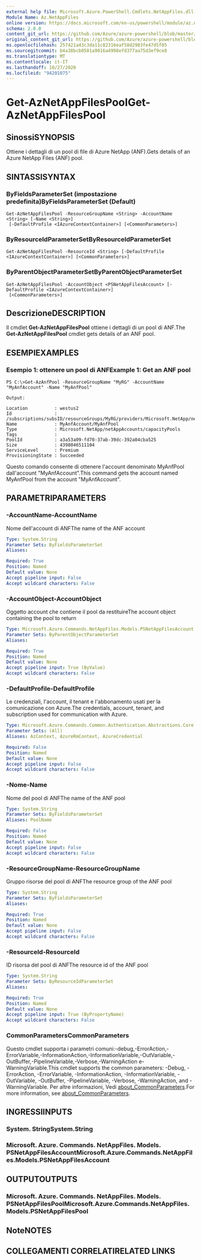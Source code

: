 ```yaml
---
external help file: Microsoft.Azure.PowerShell.Cmdlets.NetAppFiles.dll-Help.xml
Module Name: Az.NetAppFiles
online version: https://docs.microsoft.com/en-us/powershell/module/az.netappfiles/get-aznetappfilespool
schema: 2.0.0
content_git_url: https://github.com/Azure/azure-powershell/blob/master/src/NetAppFiles/NetAppFiles/help/Get-AzNetAppFilesPool.md
original_content_git_url: https://github.com/Azure/azure-powershell/blob/master/src/NetAppFiles/NetAppFiles/help/Get-AzNetAppFilesPool.md
ms.openlocfilehash: 257421a43c3da11c82316eaf58d2983fe47d5f05
ms.sourcegitcommit: b4a38bcb0501a9016a4998efd377aa75d3ef9ce8
ms.translationtype: MT
ms.contentlocale: it-IT
ms.lasthandoff: 10/27/2020
ms.locfileid: "94201075"
---
```

# <span data-ttu-id="4641e-101">Get-AzNetAppFilesPool</span><span class="sxs-lookup"><span data-stu-id="4641e-101">Get-AzNetAppFilesPool</span></span>

## <span data-ttu-id="4641e-102">Sinossi</span><span class="sxs-lookup"><span data-stu-id="4641e-102">SYNOPSIS</span></span>
<span data-ttu-id="4641e-103">Ottiene i dettagli di un pool di file di Azure NetApp (ANF).</span><span class="sxs-lookup"><span data-stu-id="4641e-103">Gets details of an Azure NetApp Files (ANF) pool.</span></span>

## <span data-ttu-id="4641e-104">SINTASSI</span><span class="sxs-lookup"><span data-stu-id="4641e-104">SYNTAX</span></span>

### <span data-ttu-id="4641e-105">ByFieldsParameterSet (impostazione predefinita)</span><span class="sxs-lookup"><span data-stu-id="4641e-105">ByFieldsParameterSet (Default)</span></span>
```
Get-AzNetAppFilesPool -ResourceGroupName <String> -AccountName <String> [-Name <String>]
 [-DefaultProfile <IAzureContextContainer>] [<CommonParameters>]
```

### <span data-ttu-id="4641e-106">ByResourceIdParameterSet</span><span class="sxs-lookup"><span data-stu-id="4641e-106">ByResourceIdParameterSet</span></span>
```
Get-AzNetAppFilesPool -ResourceId <String> [-DefaultProfile <IAzureContextContainer>] [<CommonParameters>]
```

### <span data-ttu-id="4641e-107">ByParentObjectParameterSet</span><span class="sxs-lookup"><span data-stu-id="4641e-107">ByParentObjectParameterSet</span></span>
```
Get-AzNetAppFilesPool -AccountObject <PSNetAppFilesAccount> [-DefaultProfile <IAzureContextContainer>]
 [<CommonParameters>]
```

## <span data-ttu-id="4641e-108">Descrizione</span><span class="sxs-lookup"><span data-stu-id="4641e-108">DESCRIPTION</span></span>
<span data-ttu-id="4641e-109">Il cmdlet **Get-AzNetAppFilesPool** ottiene i dettagli di un pool di ANF.</span><span class="sxs-lookup"><span data-stu-id="4641e-109">The **Get-AzNetAppFilesPool** cmdlet gets details of an ANF pool.</span></span>

## <span data-ttu-id="4641e-110">ESEMPI</span><span class="sxs-lookup"><span data-stu-id="4641e-110">EXAMPLES</span></span>

### <span data-ttu-id="4641e-111">Esempio 1: ottenere un pool di ANF</span><span class="sxs-lookup"><span data-stu-id="4641e-111">Example 1: Get an ANF pool</span></span>
```
PS C:\>Get-AzAnfPool -ResourceGroupName "MyRG" -AccountName "MyAnfAccount" -Name "MyAnfPool"

Output:

Location          : westus2
Id                : /subscriptions/subsID/resourceGroups/MyRG/providers/Microsoft.NetApp/netAppAccounts/MyAnfAccount/capacityPools/MyAnfPool
Name              : MyAnfAccount/MyAnfPool
Type              : Microsoft.NetApp/netAppAccounts/capacityPools
Tags              :
PoolId            : a3a53a09-fd70-37ab-39dc-392a04cba525
Size              : 4398046511104
ServiceLevel      : Premium
ProvisioningState : Succeeded
```

<span data-ttu-id="4641e-112">Questo comando consente di ottenere l'account denominato MyAnfPool dall'account "MyAnfAccount".</span><span class="sxs-lookup"><span data-stu-id="4641e-112">This command gets the account named MyAnfPool from the account "MyAnfAccount".</span></span>

## <span data-ttu-id="4641e-113">PARAMETRI</span><span class="sxs-lookup"><span data-stu-id="4641e-113">PARAMETERS</span></span>

### <span data-ttu-id="4641e-114">-AccountName</span><span class="sxs-lookup"><span data-stu-id="4641e-114">-AccountName</span></span>
<span data-ttu-id="4641e-115">Nome dell'account di ANF</span><span class="sxs-lookup"><span data-stu-id="4641e-115">The name of the ANF account</span></span>

```yaml
Type: System.String
Parameter Sets: ByFieldsParameterSet
Aliases:

Required: True
Position: Named
Default value: None
Accept pipeline input: False
Accept wildcard characters: False
```

### <span data-ttu-id="4641e-116">-AccountObject</span><span class="sxs-lookup"><span data-stu-id="4641e-116">-AccountObject</span></span>
<span data-ttu-id="4641e-117">Oggetto account che contiene il pool da restituire</span><span class="sxs-lookup"><span data-stu-id="4641e-117">The account object containing the pool to return</span></span>

```yaml
Type: Microsoft.Azure.Commands.NetAppFiles.Models.PSNetAppFilesAccount
Parameter Sets: ByParentObjectParameterSet
Aliases:

Required: True
Position: Named
Default value: None
Accept pipeline input: True (ByValue)
Accept wildcard characters: False
```

### <span data-ttu-id="4641e-118">-DefaultProfile</span><span class="sxs-lookup"><span data-stu-id="4641e-118">-DefaultProfile</span></span>
<span data-ttu-id="4641e-119">Le credenziali, l'account, il tenant e l'abbonamento usati per la comunicazione con Azure.</span><span class="sxs-lookup"><span data-stu-id="4641e-119">The credentials, account, tenant, and subscription used for communication with Azure.</span></span>

```yaml
Type: Microsoft.Azure.Commands.Common.Authentication.Abstractions.Core.IAzureContextContainer
Parameter Sets: (All)
Aliases: AzContext, AzureRmContext, AzureCredential

Required: False
Position: Named
Default value: None
Accept pipeline input: False
Accept wildcard characters: False
```

### <span data-ttu-id="4641e-120">-Nome</span><span class="sxs-lookup"><span data-stu-id="4641e-120">-Name</span></span>
<span data-ttu-id="4641e-121">Nome del pool di ANF</span><span class="sxs-lookup"><span data-stu-id="4641e-121">The name of the ANF pool</span></span>

```yaml
Type: System.String
Parameter Sets: ByFieldsParameterSet
Aliases: PoolName

Required: False
Position: Named
Default value: None
Accept pipeline input: False
Accept wildcard characters: False
```

### <span data-ttu-id="4641e-122">-ResourceGroupName</span><span class="sxs-lookup"><span data-stu-id="4641e-122">-ResourceGroupName</span></span>
<span data-ttu-id="4641e-123">Gruppo risorse del pool di ANF</span><span class="sxs-lookup"><span data-stu-id="4641e-123">The resource group of the ANF pool</span></span>

```yaml
Type: System.String
Parameter Sets: ByFieldsParameterSet
Aliases:

Required: True
Position: Named
Default value: None
Accept pipeline input: False
Accept wildcard characters: False
```

### <span data-ttu-id="4641e-124">-ResourceId</span><span class="sxs-lookup"><span data-stu-id="4641e-124">-ResourceId</span></span>
<span data-ttu-id="4641e-125">ID risorsa del pool di ANF</span><span class="sxs-lookup"><span data-stu-id="4641e-125">The resource id of the ANF pool</span></span>

```yaml
Type: System.String
Parameter Sets: ByResourceIdParameterSet
Aliases:

Required: True
Position: Named
Default value: None
Accept pipeline input: True (ByPropertyName)
Accept wildcard characters: False
```

### <span data-ttu-id="4641e-126">CommonParameters</span><span class="sxs-lookup"><span data-stu-id="4641e-126">CommonParameters</span></span>
<span data-ttu-id="4641e-127">Questo cmdlet supporta i parametri comuni:-debug,-ErrorAction,-ErrorVariable,-InformationAction,-InformationVariable,-OutVariable,-OutBuffer,-PipelineVariable,-Verbose,-WarningAction e-WarningVariable.</span><span class="sxs-lookup"><span data-stu-id="4641e-127">This cmdlet supports the common parameters: -Debug, -ErrorAction, -ErrorVariable, -InformationAction, -InformationVariable, -OutVariable, -OutBuffer, -PipelineVariable, -Verbose, -WarningAction, and -WarningVariable.</span></span> <span data-ttu-id="4641e-128">Per altre informazioni, Vedi [about_CommonParameters](http://go.microsoft.com/fwlink/?LinkID=113216).</span><span class="sxs-lookup"><span data-stu-id="4641e-128">For more information, see [about_CommonParameters](http://go.microsoft.com/fwlink/?LinkID=113216).</span></span>

## <span data-ttu-id="4641e-129">INGRESSI</span><span class="sxs-lookup"><span data-stu-id="4641e-129">INPUTS</span></span>

### <span data-ttu-id="4641e-130">System. String</span><span class="sxs-lookup"><span data-stu-id="4641e-130">System.String</span></span>

### <span data-ttu-id="4641e-131">Microsoft. Azure. Commands. NetAppFiles. Models. PSNetAppFilesAccount</span><span class="sxs-lookup"><span data-stu-id="4641e-131">Microsoft.Azure.Commands.NetAppFiles.Models.PSNetAppFilesAccount</span></span>

## <span data-ttu-id="4641e-132">OUTPUT</span><span class="sxs-lookup"><span data-stu-id="4641e-132">OUTPUTS</span></span>

### <span data-ttu-id="4641e-133">Microsoft. Azure. Commands. NetAppFiles. Models. PSNetAppFilesPool</span><span class="sxs-lookup"><span data-stu-id="4641e-133">Microsoft.Azure.Commands.NetAppFiles.Models.PSNetAppFilesPool</span></span>

## <span data-ttu-id="4641e-134">Note</span><span class="sxs-lookup"><span data-stu-id="4641e-134">NOTES</span></span>

## <span data-ttu-id="4641e-135">COLLEGAMENTI CORRELATI</span><span class="sxs-lookup"><span data-stu-id="4641e-135">RELATED LINKS</span></span>
